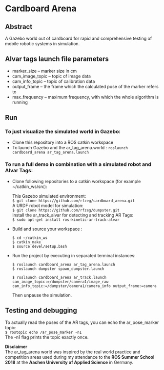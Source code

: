 # Cardboard Arena

## Abstract
A Gazebo world out of cardboard for rapid and comprehensive testing of mobile robotic systems in simulation.

## Alvar tags launch file parameters
+ marker_size – marker size in cm
+ cam_image_topic – topic of image data
+ cam_info_topic – topic of calibration data
+ output_frame – the frame which the calculated pose of the marker refers to
+ max_frequency – maximum frequency, with which the whole algorithm is running

## Run
### To just visualize the simulated world in Gazebo:

- Clone this repository into a ROS catkin workspace
- To launch Gazebo and the ar_tag_arena.world : `roslaunch cardboard_arena ar_tag_arena.launch`

### To run a full demo in combination with a simulated robot and Alvar Tags:

+ Clone following repositories to a catkin workspace (for example ~/catkin_ws/src):

  This Gazebo simulated environment:  
  `$ git clone https://github.com/rfzeg/cardboard_arena.git`  
  A URDF robot model for simulation:  
  `$ git clone https://github.com/rfzeg/dumpster.git`  
  Install the ar_track_alvar for detecting and tracking AR Tags:  
  `$ sudo apt-get install ros-kinetic-ar-track-alvar`  
 
+ Build and source your workspace :

  `$ cd ~/catkin_ws`  
  `$ catkin_make`  
  `$ source devel/setup.bash`
    
+ Run the project by executing in separated terminal instances:

  `$ roslaunch cardboard_arena ar_tag_arena.launch`  
  `$ roslaunch dumpster spawn_dumpster.launch`  

  `$ roslaunch cardboard_arena ar_track.launch cam_image_topic:=/dumpster/camera1/image_raw cam_info_topic:=/dumpster/camera1/camera_info output_frame:=camera`  

  Then unpause the simulation.

## Testing and debugging

To actually read the poses of the AR tags, you can echo the ar_pose_marker topic:  
`$ rostopic echo /ar_pose_marker -n1`  
The -n1 flag prints the topic exactly once.  


**Disclaimer**  
The ar_tag_arena world was inspired by the real world practice and competition areas used during my attendance to the **ROS Summer School 2018** at the **Aachen University of Applied Science** in Germany.


